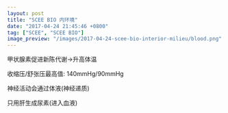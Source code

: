 ```yaml
---
layout: post
title: "SCEE BIO 内环境"
date: "2017-04-24 21:45:46 +0800"
tag: ["SCEE", "SCEE BIO"]
image_preview: "/images/2017-04-24-scee-bio-interior-milieu/blood.png"
---
```


甲状腺素促进新陈代谢→升高体温

收缩压/舒张压最高值: 140mmHg/90mmHg

神经活动会通过体液(神经递质)

只用肝生成尿素(进入血液)

